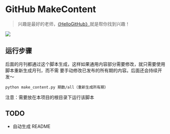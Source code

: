 # GitHub MakeContent
>兴趣是最好的老师，[《HelloGitHub》](https://github.com/521xueweihan/HelloGitHub)就是帮你找到兴趣！

![](https://github.com/521xueweihan/HelloGitHub/blob/master/01/img/hello-github.jpg)


## 运行步骤
后面的月刊都通过这个脚本生成，这样如果通用内容部分需要修改，就只需要使用脚本重新生成月刊，而不需
要手动修改已发布的所有期的内容。后面还会持续开发～

```
python make_content.py 期数/all（重新生成所有期）
```
注意：需要放在本项目的根目录下运行该脚本

## TODO
- 自动生成 README
